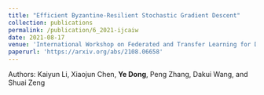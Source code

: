 ```yaml
---
title: "Efficient Byzantine-Resilient Stochastic Gradient Descent"
collection: publications
permalink: /publication/6_2021-ijcaiw
date: 2021-08-17
venue: 'International Workshop on Federated and Transfer Learning for Data Sparsity and Confidentiality in Conjunction with IJCAI'
paperurl: 'https://arxiv.org/abs/2108.06658'
---
```

Authors: Kaiyun Li, Xiaojun Chen, **Ye Dong**, Peng Zhang, Dakui Wang, and Shuai Zeng
